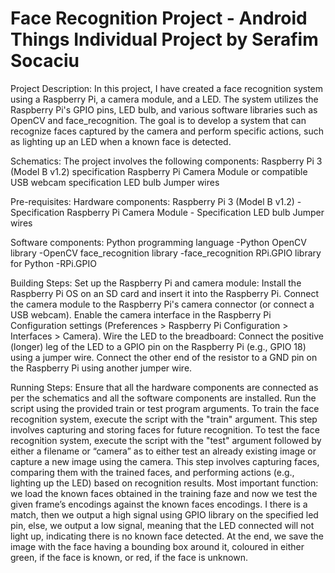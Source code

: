 # Face Recognition Project - Android Things Individual Project by Serafim Socaciu

Project Description:
In this project, I have created a face recognition system using a Raspberry Pi, a camera module, and a LED. The system utilizes the Raspberry Pi's GPIO pins, LED bulb, and various software libraries such as OpenCV and face_recognition. The goal is to develop a system that can recognize faces captured by the camera and perform specific actions, such as lighting up an LED when a known face is detected.

Schematics:
The project involves the following components:
Raspberry Pi 3 (Model B v1.2) specification 
Raspberry Pi Camera Module or compatible USB webcam specification 
LED bulb
Jumper wires

Pre-requisites:
Hardware components:
Raspberry Pi 3 (Model B v1.2) - Specification
Raspberry Pi Camera Module - Specification
LED bulb
Jumper wires

Software components:
Python programming language -Python
OpenCV library -OpenCV
face_recognition library -face_recognition
RPi.GPIO library for Python -RPi.GPIO

Building Steps:
Set up the Raspberry Pi and camera module:
Install the Raspberry Pi OS on an SD card and insert it into the Raspberry Pi.
Connect the camera module to the Raspberry Pi's camera connector (or connect a USB webcam).
Enable the camera interface in the Raspberry Pi Configuration settings (Preferences > Raspberry Pi Configuration > Interfaces > Camera).
Wire the LED to the breadboard:
Connect the positive (longer) leg of the LED to a GPIO pin on the Raspberry Pi (e.g., GPIO 18) using a jumper wire.
Connect the other end of the resistor to a GND pin on the Raspberry Pi using another jumper wire.

Running Steps:
Ensure that all the hardware components are connected as per the schematics and all the software components are installed.
Run the script using the provided train or test program arguments.
To train the face recognition system, execute the script with the "train" argument. This step involves capturing and storing faces for future recognition.
To test the face recognition system, execute the script with the "test" argument followed by either a filename or “camera” as to either test an already existing image or capture a new image using the camera. This step involves capturing faces, comparing them with the trained faces, and performing actions (e.g., lighting up the LED) based on recognition results.
Most important function: we load the known faces obtained in the training faze and now we test the given frame’s encodings against the known faces encodings. I there is a match, then we output a high signal using GPIO library on the specified led pin, else, we output a low signal, meaning that the LED connected will not light up, indicating there is no known face detected.
At the end, we save the image with the face having a bounding box around it, coloured in either green, if the face is known, or red, if the face is unknown.
